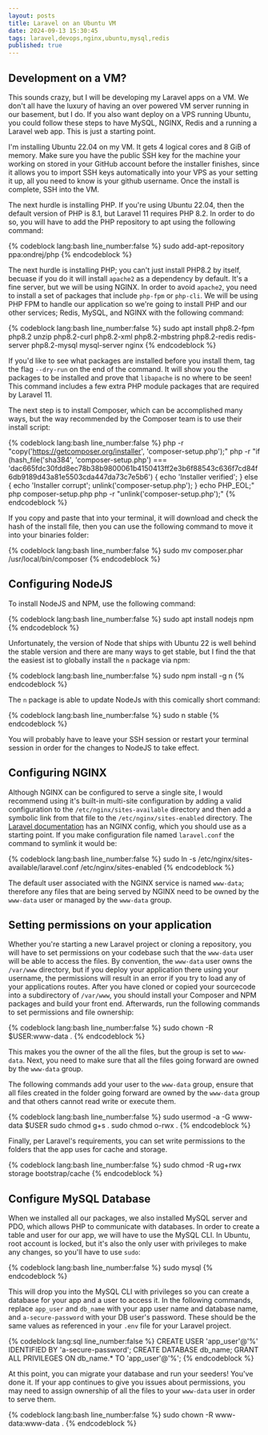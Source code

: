 ```yaml
---
layout: posts
title: Laravel on an Ubuntu VM
date: 2024-09-13 15:30:45
tags: laravel,devops,nginx,ubuntu,mysql,redis
published: true
---
```

## Development on a VM?

This sounds crazy, but I will be developing my Laravel apps on a VM. We don't all have the luxury of having an over powered VM server running in our basement, but I do. If you also want deploy on a VPS running Ubuntu, you could follow these steps to have MySQL, NGINX, Redis and a running a Laravel web app. This is just a starting point.

I'm installing Ubuntu 22.04 on my VM. It gets 4 logical cores and 8 GiB of memory. Make sure you have the public SSH key for the machine your working on stored in your GitHub account before the installer finishes, since it allows you to import SSH keys automatically into your VPS as your setting it up, all you need to know is your github username. Once the install is complete, SSH into the VM.

The next hurdle is installing PHP. If you're using Ubuntu 22.04, then the default version of PHP is 8.1, but Laravel 11 requires PHP 8.2. In order to do so, you will have to add the PHP repository to apt using the following command:

{% codeblock lang:bash line_number:false %}
sudo add-apt-repository ppa:ondrej/php
{% endcodeblock %}

The next hurdle is installing PHP; you can't just install PHP8.2 by itself, becuase if you do it will install `apache2` as a dependency by default. It's a fine server, but we will be using NGINX. In order to avoid `apache2`, you need to install a set of packages that include `php-fpm` or `php-cli`. We will be using PHP FPM to handle our application so we're going to install PHP and our other services; Redis, MySQL, and NGINX with the following command:

{% codeblock lang:bash line_number:false %}
sudo apt install php8.2-fpm php8.2 unzip php8.2-curl php8.2-xml php8.2-mbstring php8.2-redis redis-server php8.2-mysql mysql-server nginx
{% endcodeblock %}

If you'd like to see what packages are installed before you install them, tag the flag `--dry-run` on the end of the command. It will show you the packages to be installed and prove that `libapache` is no where to be seen! This command includes a few extra PHP module packages that are required by Laravel 11.

The next step is to install Composer, which can be accomplished many ways, but the way recommended by the Composer team is to use their install script:

{% codeblock lang:bash line_number:false %}
php -r "copy('https://getcomposer.org/installer', 'composer-setup.php');"
php -r "if (hash_file('sha384', 'composer-setup.php') === 'dac665fdc30fdd8ec78b38b9800061b4150413ff2e3b6f88543c636f7cd84f6db9189d43a81e5503cda447da73c7e5b6') { echo 'Installer verified'; } else { echo 'Installer corrupt'; unlink('composer-setup.php'); } echo PHP_EOL;"
php composer-setup.php
php -r "unlink('composer-setup.php');"
{% endcodeblock %}

If you copy and paste that into your terminal, it will download and check the hash of the install file, then you can use the following command to move it into your binaries folder:

{% codeblock lang:bash line_number:false %}
sudo mv composer.phar /usr/local/bin/composer
{% endcodeblock %}

## Configuring NodeJS
To install NodeJS and NPM, use the following command:

{% codeblock lang:bash line_number:false %}
sudo apt install nodejs npm
{% endcodeblock %}

Unfortunately, the version of Node that ships with Ubuntu 22 is well behind the stable version and there are many ways to get stable, but I find the that the easiest ist to globally install the `n` package via npm:

{% codeblock lang:bash line_number:false %}
sudo npm install -g n
{% endcodeblock %}

The `n` package is able to update NodeJs with this comically short command:

{% codeblock lang:bash line_number:false %}
sudo n stable
{% endcodeblock %}

You will probably have to leave your SSH session or restart your terminal session in order for the changes to NodeJS to take effect.

## Configuring NGINX

Although NGINX can be configured to serve a single site, I would recommend using it's built-in multi-site configuration by adding a valid configuration to the `/etc/nginx/sites-available` directory and then add a symbolic link from that file to the `/etc/nginx/sites-enabled` directory. The [Laravel documentation](https://laravel.com/docs/11.x/deployment#nginx) has an NGINX config, which you should use as a starting point. If you make configuration file named `laravel.conf` the command to symlink it would be:

{% codeblock lang:bash line_number:false %}
sudo ln -s /etc/nginx/sites-available/laravel.conf /etc/nginx/sites-enabled
{% endcodeblock %}

The default user associated with the NGINX service is named `www-data`; therefore any files that are being served by NGINX need to be owned by the `www-data` user or managed by the `www-data` group.

## Setting permissions on your application

Whether you're starting a new Laravel project or cloning a repository, you will have to set permissions on your codebase such that the `www-data` user will be able to access the files. By convention, the `www-data` user owns the `/var/www` directory, but if you deploy your application there using your username, the permissions will result in an error if you try to load any of your applications routes. After you have cloned or copied your sourcecode into a subdirectory of `/var/www`, you should install your Composer and NPM packages and build your front end. Afterwards, run the following commands to set permissions and file ownership:

{% codeblock lang:bash line_number:false %}
sudo chown -R $USER:www-data .
{% endcodeblock %}

This makes you the owner of the all the files, but the group is set to `www-data`. Next, you need to make sure that all the files going forward are owned by the `www-data` group.

The following commands add your user to the `www-data` group, ensure that all files created in the folder going forward are owned by the `www-data` group and that others cannot read write or execute them.

{% codeblock lang:bash line_number:false %}
sudo usermod -a -G www-data $USER
sudo chmod g+s .
sudo chmod o-rwx .
{% endcodeblock %}

Finally, per Laravel's requirements, you can set write permissions to the folders that the app uses for cache and storage.

{% codeblock lang:bash line_number:false %}
sudo chmod -R ug+rwx storage bootstrap/cache
{% endcodeblock %}

## Configure MySQL Database

When we installed all our packages, we also installed MySQL server and PDO, which allows PHP to communicate with databases. In order to create a table and user for our app, we will have to use the MySQL CLI. In Ubuntu, root account is locked, but it's also the only user with privileges to make any changes, so you'll have to use `sudo`:

{% codeblock lang:bash line_number:false %}
sudo mysql
{% endcodeblock %}

This will drop you into the MySQL CLI with privileges so you can create a database for your app and a user to access it. In the following commands, replace `app_user` and `db_name` with your app user name and database name, and `a-secure-password` with your DB user's password. These should be the same values as referenced in your `.env` file for your Laravel project. 

{% codeblock lang:sql line_number:false %}
    CREATE USER 'app_user'@'%' IDENTIFIED BY 'a-secure-password';
    CREATE DATABASE db_name;
    GRANT ALL PRIVILEGES ON db_name.* TO 'app_user'@'%';
{% endcodeblock %}

At this point, you can migrate your database and run your seeders! You've done it. If your app continues to give you issues about permissions, you may need to assign ownership of all the files to your `www-data` user in order to serve them.

{% codeblock lang:bash line_number:false %}
sudo chown -R www-data:www-data .
{% endcodeblock %}